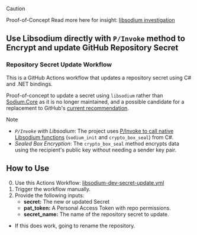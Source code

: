 > [!CAUTION]
> Proof-of-Concept
> Read more here for insight: [libsodium investigation](https://github.com/appatalks/gh_nsec_secrets_update/issues/1)

## Use Libsodium directly with `P/Invoke` method to Encrypt and update GitHub Repository Secret 

### Repository Secret Update Workflow

This is a GitHub Actions workflow that updates a repository secret using C# and .NET bindings.

Proof-of-concept to update a secret using `libsodium` rather than [Sodium.Core](https://github.com/ektrah/libsodium-core) as it is no longer maintained, and a possible candidate for a replacement to GitHub's [current recommendation](https://docs.github.com/en/rest/guides/encrypting-secrets-for-the-rest-api?apiVersion=2022-11-28#example-encrypting-a-secret-using-c).

> [!NOTE]
> - *`P/Invoke` with Libsodium*: The project uses [P/Invoke to call native Libsodium functions](https://learn.microsoft.com/en-us/dotnet/standard/native-interop/pinvoke) (`sodium_init` and `crypto_box_seal`) from C#.
> - *Sealed Box Encryption*: The `crypto_box_seal` method encrypts data using the recipient's public key without needing a sender key pair.

## How to Use

0. Use this Actions Workflow: [libsodium-dev-secret-update.yml](https://github.com/appatalks/gh_nsec_secrets_update/blob/main/libsodium-dev-secret-update.yml)
2. Trigger the workflow manually.
3. Provide the following inputs:
   - **secret:** The new or updated Secret
   - **pat_token:** A Personal Access Token with repo permissions.
   - **secret_name:** The name of the repository secret to update.

- If this does work, going to rename the repository.
